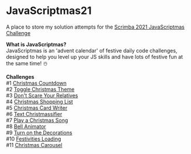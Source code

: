 # JavaScriptmas21
A place to store my solution attempts for the [Scrimba 2021 JavaScriptmas Challenge](https://scrimba.com/learn/javascriptmas2021/)

**What is JavaScriptmas?**   
JavaScriptmas is an 'advent calendar' of festive daily code challenges, designed to help you level up your JS skills and have lots of festive fun at the same time! ☃️

**Challenges**   
#1 [Christmas Countdown](https://thebimsider.github.io/JavaScriptmas21/Day1/)   
#2 [Toggle Christmas Theme](https://thebimsider.github.io/JavaScriptmas21/Day2/)   
#3 [Don't Scare Your Relatives](https://thebimsider.github.io/JavaScriptmas21/Day3/)   
#4 [Christmas Shopping List](https://thebimsider.github.io/JavaScriptmas21/Day4/)   
#5 [Christmas Card Writer](https://thebimsider.github.io/JavaScriptmas21/Day5/)    
#6 [Text Christmassifier](https://thebimsider.github.io/JavaScriptmas21/Day6/)    
#7 [Play a Christmas Song](https://thebimsider.github.io/JavaScriptmas21/Day7/)   
#8 [Bell Animator](https://thebimsider.github.io/JavaScriptmas21/Day8/)  
#9 [Turn on the Decorations](https://thebimsider.github.io/JavaScriptmas21/Day9/)  
#10 [Festivities Loading](https://thebimsider.github.io/JavaScriptmas21/Day10/)  
#11 [Christmas Carousel](https://thebimsider.github.io/JavaScriptmas21/Day11/)  
